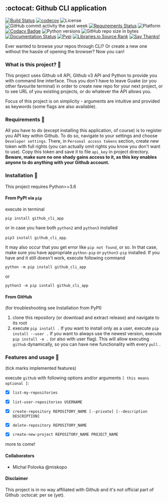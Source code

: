 ## :octocat: Github CLI application
[![Build Status](https://img.shields.io/travis/miskopo/github_cli_app.svg?logo=travis-ci)](https://travis-ci.org/miskopo/github_cli_app)
[![codecov](https://codecov.io/gh/miskopo/github_cli_app/branch/master/graph/badge.svg)](https://codecov.io/gh/miskopo/github_cli_app)
![License](https://img.shields.io/github/license/miskopo/github_cli_app.svg)
![GitHub commit activity the past week](https://img.shields.io/github/commit-activity/w/miskopo/github_cli_app.svg)
[![Requirements Status](https://requires.io/github/miskopo/github_cli_app/requirements.svg?branch=master)](https://requires.io/github/miskopo/github_cli_app/requirements/?branch=master)
![Platform](https://img.shields.io/badge/platform-linux-%23FCC624.svg?logo=linux)
[![Codacy Badge](https://api.codacy.com/project/badge/Grade/e2df8b89fe57485b8a9b798af0578acc)](https://www.codacy.com/app/miskopo/github_cli_app?utm_source=github.com&amp;utm_medium=referral&amp;utm_content=miskopo/github_cli_app&amp;utm_campaign=Badge_Grade)
![Python versions](https://img.shields.io/badge/python-3.6|3.7-3776AB.svg?logo=python)
![GitHub repo size in bytes](https://img.shields.io/github/repo-size/miskopo/github_cli_app.svg)
[![Documentation Status](https://readthedocs.org/projects/github-cli-app/badge/?version=latest)](https://github-cli-app.readthedocs.io/en/latest/?badge=latest)
[![Pypi](https://img.shields.io/pypi/v/github_cli_app.svg)](https://pypi.org/project/github_cli_app/)
[![Libraries.io Source Rank](https://img.shields.io/librariesio/sourcerank/pypi/github_cli_app.svg)](https://libraries.io/pypi/github_cli_app)
[![Say Thanks!](https://img.shields.io/badge/Say%20Thanks-!-1EAEDB.svg)](https://saythanks.io/to/miskopo)

Ever wanted to browse your repos through CLI? Or create a new one without the hassle of opening the browser? Now you can!

### What is this project? :camel: 
This project uses Github v4 API, Github v3 API and Python to provide you with command line interface. Thus you don't have to leave Guake (or you other favourite terminal) in order to
create new repo for your next project, or to see URL of you existing projects, or do whatever the API allows you.

Focus of this project is on simplicity - arguments are intuitive and provided as keywords (some flags are also available).

### Requirements :rocket:

All you have to do (except installing this application, of course) is to register you API key within Github. To do so, navigate to your settings and choose `Developer settings`.
There, in `Personal access tokens` section, create new token with full rights (you can actually omit rights you know you don't want to use). Copy this token and save it to file 
`api_key` in project directory. **Beware, make sure no one shady gains access to it, as this key enables anyone to do anything with your Github account.**


### Installation  :whale:

This project requires Python>=3.6


#### From PyPI via `pip`
execute in terminal

`pip install github_cli_app`

or in case you have both `python2` and `python3` installed

`pip3 install github_cli_app`.

It may also occur that you get error like `pip not found`, or so. In that case, make sure you have appropriate `python-pip` or `python3-pip` installed.
If you have and it still doesn't work, execute following command

`python -m pip install github_cli_app`

or 

`python3 -m pip isntall github_cli_app`

#### From GitHub
(for troubleshooting see Installation from PyPI)

1. clone this repository (or download and extract release) and navigate to its root
2. execute `pip install .`
If you want to install only as a user, execute `pip install --user .`
If you want to always use the newest version, execute `pip install -e .` (or also with user flag). This will allow executing `github` dynamically, so you can have new functionality with every `pull` .


### Features and usage :construction: 
(tick marks implemented features) 

execute `github` with following options and/or arguments `[ this means optional ]`:

- [x]  `list-my-repositories `
- [x]  `list-user-repositories USERNAME `
- [x]  `create-repository REPOSITORY_NAME [--private] [--description DESCRIPTION]`
- [x]  `delete-repository REPOSITORY_NAME `
- [x]  `create-new-project REPOSITORY_NAME PROJECT_NAME`


more to come!

#### Collaborators
- Michal Polovka    @miskopo

#### Disclaimer
This project is in no way affiliated with Github and it's not official part of Github :octocat: per se (yet).
